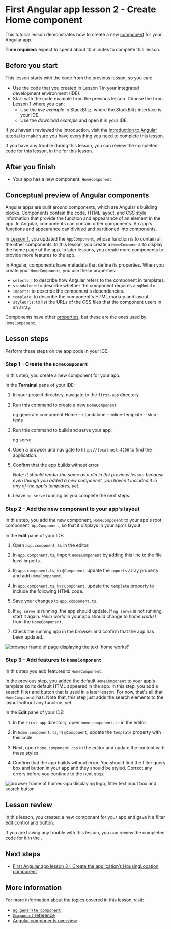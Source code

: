 # First Angular app lesson 2 - Create Home component

This tutorial lesson demonstrates how to create a new [component](/guide/component-overview) for your Angular app.

**Time required:** expect to spend about 10 minutes to complete this lesson.

## Before you start

This lesson starts with the code from the previous lesson, so you can:

-   Use the code that you created in Lesson 1 in your integrated development environment (IDE).
-   Start with the code example from the previous lesson. Choose the <live-example name="first-app-lesson-01"></live-example> from Lesson 1 where you can:
    -   Use the _live example_ in StackBlitz, where the StackBlitz interface is your IDE.
    -   Use the _download example_ and open it in your IDE.

If you haven't reviewed the introduction, visit the [Introduction to Angular tutorial](tutorial/first-app) to make sure you have everything you need to complete this lesson.

If you have any trouble during this lesson, you can review the completed code for this lesson, in the <live-example></live-example> for this lesson.

## After you finish

-   Your app has a new component: `HomeComponent`.

## Conceptual preview of Angular components

Angular apps are built around components, which are Angular's building blocks.
Components contain the code, HTML layout, and CSS style information that provide the function and appearance of an element in the app.
In Angular, components can contain other components. An app's functions and appearance can divided and partitioned into components.

In [Lesson 1](tutorial/first-app/first-app-lesson-01), you updated the `AppComponent`, whose function is to contain all the other components.
In this lesson, you create a `HomeComponent` to display the home page of the app.
In later lessons, you create more components to provide more features to the app.

In Angular, components have metadata that define its properties.
When you create your `HomeComponent`, you use these properties:

-   `selector`: to describe how Angular refers to the component in templates.
-   `standalone`: to describe whether the component requires a `ngModule`.
-   `imports`: to describe the component's dependencies.
-   `template`: to describe the component's HTML markup and layout.
-   `styleUrls`: to list the URLs of the CSS files that the component users in an array.

Components have other [properties](/api/core/Component), but these are the ones used by `HomeComponent`.

## Lesson steps

Perform these steps on the app code in your IDE.

### Step 1 - Create the `HomeComponent`

In this step, you create a new component for your app.

In the **Terminal** pane of your IDE:

1.  In your project directory, navigate to the `first-app` directory.
1.  Run this command to create a new `HomeComponent`

    <code-example format="shell" language="shell">

    ng generate component Home --standalone --inline-template --skip-tests

    </code-example>

1.  Run this command to build and serve your app.

    <code-example format="shell" language="shell">

    ng serve

    </code-example>

1.  Open a browser and navigate to `http://localhost:4200` to find the application.
1.  Confirm that the app builds without error.

    _Note: It should render the same as it did in the previous lesson because even though you added a new component, you haven't included it in any of the app's templates, yet._

1.  Leave `ng serve` running as you complete the next steps.

### Step 2 - Add the new component to your app's layout

In this step, you add the new component, `HomeComponent` to your app's root component, `AppComponent`, so that it displays in your app's layout.

In the **Edit** pane of your IDE:

1.  Open `app.component.ts` in the editor.
1.  In `app.component.ts`, import `HomeComponent` by adding this line to the file level imports.

    <code-example header="Import HomeComponent in src/app/app.component.ts" path="first-app-lesson-02/src/app/app.component.ts" region="import-home"></code-example>

1.  In `app.component.ts`, in `@Component`, update the `imports` array property and add `HomeComponent`.

    <code-example header="Replace in src/app/app.component.ts" path="first-app-lesson-02/src/app/app.component.ts" region="app-metadata-imports"></code-example>

1.  In `app.component.ts`, in `@Component`, update the `template` property to include the following HTML code.

    <code-example header="Replace in src/app/app.component.ts" path="first-app-lesson-02/src/app/app.component.ts" region="app-metadata-template"></code-example>

1.  Save your changes to `app.component.ts`.
1.  If `ng serve` is running, the app should update.
    If `ng serve` is not running, start it again.
    _Hello world_ in your app should change to _home works!_ from the `HomeComponent`.
1.  Check the running app in the browser and confirm that the app has been updated.

<section class="lightbox">
<img alt="browser frame of page displaying the text 'home works!'" src="generated/images/guide/faa/homes-app-lesson-02-step-2.png">
</section>

### Step 3 - Add features to `HomeComponent`

In this step you add features to `HomeComponent`.

In the previous step, you added the default `HomeComponent` to your app's template so its default HTML appeared in the app.
In this step, you add a search filter and button that is used in a later lesson.
For now, that's all that `HomeComponent` has.
Note that, this step just adds the search elements to the layout without any function, yet.

In the **Edit** pane of your IDE:

1.  In the `first-app` directory, open `home.component.ts` in the editor.
1.  In `home.component.ts`, in `@Component`, update the `template` property with this code.

    <code-example header="Replace in src/app/home/home.component.ts" path="first-app-lesson-02/src/app/home/home.component.ts" region="home-template"></code-example>

1.  Next, open `home.component.css` in the editor and update the content with these styles.

    <code-example header="Replace in src/app/home/home.component.css" path="first-app-lesson-02/src/app/home/home.component.css"></code-example>

1.  Confirm that the app builds without error.
    You should find the filter query box and button in your app and they should be styled.
    Correct any errors before you continue to the next step.

<section class="lightbox">
<img alt="browser frame of homes-app displaying logo, filter text input box and search button" src="generated/images/guide/faa/homes-app-lesson-02-step-3.png">
</section>

## Lesson review

In this lesson, you created a new component for your app and gave it a filter edit control and button.

If you are having any trouble with this lesson, you can review the completed code for it in the <live-example></live-example>.

## Next steps

-   [First Angular app lesson 3 - Create the application’s HousingLocation component](tutorial/first-app/first-app-lesson-03)

## More information

For more information about the topics covered in this lesson, visit:

-   [`ng generate component`](cli/generate#component-command)
-   [`Component` reference](api/core/Component)
-   [Angular components overview](guide/component-overview)
